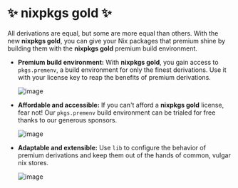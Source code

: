 # ✨ nixpkgs gold ✨

All derivations are equal, but some are more equal than others. With the new **nixpkgs gold**, you can give your Nix packages that premium shine by building them with the **nixpkgs gold** premium build environment.

* **Premium build environment:** With **nixpkgs gold**, you gain access to `pkgs.premenv`, a build environment for only the finest derivations. Use it with your license key to reap the benefits of premium derivations.

  ![image](https://github.com/user-attachments/assets/08f88e0b-e847-4afa-9cc0-f29079d30122)

* **Affordable and accessible:** If you can't afford a **nixpkgs gold** license, fear not! Our `pkgs.premenv` build environment can be trialed for free thanks to our generous sponsors.

  ![image](https://github.com/user-attachments/assets/5423c53f-ce1e-4788-9c4f-ee7ee878f140)

* **Adaptable and extensible:** Use `lib` to configure the behavior of premium derivations and keep them out of the hands of common, vulgar nix stores.

  ![image](https://github.com/user-attachments/assets/09160fe1-7efa-4e02-b55e-383dedba0b7d)
